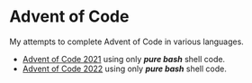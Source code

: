 # Advent of Code
My attempts to complete Advent of Code in various languages.

- [Advent of Code 2021](https://adventofcode.com/2021) using only ***pure bash*** shell code.
- [Advent of Code 2022](https://adventofcode.com/2022) using only ***pure bash*** shell code.

